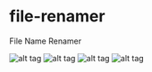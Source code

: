 # file-renamer
File Name Renamer

![alt tag](https://github.com/rollrat/file-renamer/blob/master/RollRat%20Renamer/main.png)
![alt tag](https://github.com/rollrat/file-renamer/blob/master/RollRat%20Renamer/preview.png)
![alt tag](https://github.com/rollrat/file-renamer/blob/master/RollRat%20Renamer/undo.png)
![alt tag](https://github.com/rollrat/file-renamer/blob/master/RollRat%20Renamer/copyright.png)
